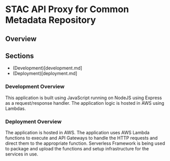 # STAC API Proxy for Common Metadata Repository

## Overview

## Sections

- (Development)[development.md]
- (Deployment)[deployment.md]

### Development Overview

This application is built using JavaScript running on NodeJS using Express as a request/response handler. The application logic is hosted in AWS using Lambdas.

### Deployment Overview

The application is hosted in AWS. The application uses AWS Lambda functions to execute and API Gateways to handle the HTTP requests and direct them to the appropriate function. Serverless Framework is being used to package and upload the functions and setup infrastructure for the services in use.
